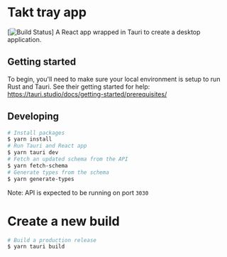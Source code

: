 # Takt tray app
[![Build Status](https://takt.semaphoreci.com/badges/takt-tauri/branches/master.svg?style=shields&key=8ededc6a-36b1-4d2b-ae97-90716424378d)]
A React app wrapped in Tauri to create a desktop application.

## Getting started
To begin, you'll need to make sure your local environment is setup to run Rust and Tauri.
See their getting started for help: https://tauri.studio/docs/getting-started/prerequisites/

## Developing
```sh
# Install packages
$ yarn install
# Run Tauri and React app
$ yarn tauri dev
# Fetch an updated schema from the API
$ yarn fetch-schema
# Generate types from the schema
$ yarn generate-types
```

Note: API is expected to be running on port `3030`

# Create a new build
```sh
# Build a production release
$ yarn tauri build
```
